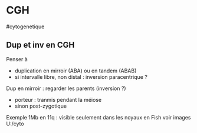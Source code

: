 # CGH
#cytogenetique

## Dup et inv en CGH

Penser à 

- duplication en mirroir (ABA) ou en tandem (ABAB) 
- si intervalle libre, non distal : inversion paracentrique ?

Dup en mirroir : regarder les parents (inversion ?)
- porteur : tranmis pendant la méiose
- sinon post-zygotique

Exemple 1Mb en 11q : visible seulement dans les noyaux en Fish 
voir images U:/cyto




